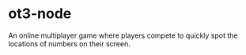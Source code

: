 # ot3-node
An online multiplayer game where players compete to quickly spot the locations of numbers on their screen.
